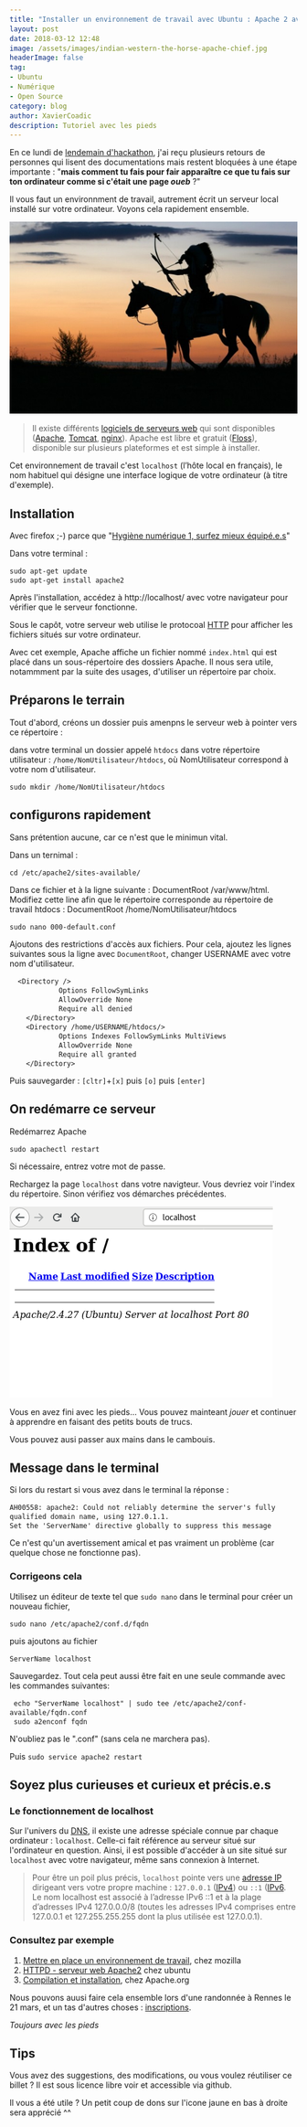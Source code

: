 ```yaml
---
title: "Installer un environnement de travail avec Ubuntu : Apache 2 avec les pieds et 15 minutes pour débuter"
layout: post
date: 2018-03-12 12:48
image: /assets/images/indian-western-the-horse-apache-chief.jpg
headerImage: false
tag:
- Ubuntu
- Numérique
- Open Source
category: blog
author: XavierCoadic
description: Tutoriel avec les pieds
---
```


En ce lundi de [lendemain d'hackathon](http://movilab.org/index.php?title=Nuit_du_code_citoyen_Rennes_2018), j'ai reçu plusieurs retours de personnes qui lisent des documentations mais restent bloquées à une étape importante : "**mais comment tu fais pour fair apparaître ce que tu fais sur ton ordinateur comme si c'était une page _oueb_** ?"

Il vous faut un environnment de travail, autrement écrit un serveur local installé sur votre ordinateur. Voyons cela rapidement ensemble.

![](/assets/images/indian-western-the-horse-apache-chief.jpg)

>  Il existe différents [logiciels de serveurs web](https://en.wikipedia.org/wiki/Comparison_of_web_server_software) qui sont disponibles ([Apache](https://httpd.apache.org/), [Tomcat](http://tomcat.apache.org/), [nginx](http://nginx.org/)). Apache est libre et gratuit ([Floss](https://fr.wikipedia.org/wiki/Free/Libre_Open_Source_Software)), disponible sur plusieurs plateformes et est simple à installer.

Cet environnement de travail c'est <code class="highlighter-rouge">localhost</code> (l’hôte local en français), le nom habituel qui désigne une interface logique de votre ordinateur (à titre d'exemple).

## Installation

Avec firefox ;-) parce que "[Hygiène numérique 1, surfez mieux équipé.e.s](https://xavcc.github.io/hygiene-numerique-navifgation/)"

Dans votre terminal :

```
sudo apt-get update
sudo apt-get install apache2
```

Après l'installation, accédez à http://localhost/ avec votre navigateur pour vérifier que le serveur fonctionne.

Sous le capôt, votre serveur web utilise le protocoal [HTTP](https://fr.wikipedia.org/wiki/Hypertext_Transfer_Protocol) pour afficher les fichiers situés sur votre ordinateur. 

Avec cet exemple, Apache affiche un fichier nommé `index.html` qui est placé dans un sous-répertoire des dossiers Apache. Il nous  sera utile, notammment par la suite des usages, d'utiliser un répertoire par choix.

## Préparons le terrain

Tout d'abord, créons un dossier puis amenpns le serveur web à pointer vers ce répertoire :

dans votre terminal un dossier appelé `htdocs` dans votre répertoire utilisateur : `/home/NomUtilisateur/htdocs`, où NomUtilisateur correspond à votre nom d'utilisateur.

```
sudo mkdir /home/NomUtilisateur/htdocs
```
## configurons rapidement

Sans prétention aucune, car ce n'est que le minimun vital. 

Dans un ternimal :
```
cd /etc/apache2/sites-available/
```

Dans ce fichier et à la ligne suivante : DocumentRoot /var/www/html. Modifiez cette line afin que le répertoire corresponde au répertoire de travail htdocs : DocumentRoot /home/NomUtilisateur/htdocs

```
sudo nano 000-default.conf 
```
Ajoutons des restrictions d'accès aux fichiers. Pour cela, ajoutez les lignes suivantes sous la ligne avec `DocumentRoot`, changer USERNAME avec votre nom d'utilisateur.

      <Directory />
                Options FollowSymLinks
                AllowOverride None
                Require all denied
        </Directory>
        <Directory /home/USERNAME/htdocs/>
                Options Indexes FollowSymLinks MultiViews
                AllowOverride None
                Require all granted
        </Directory>

Puis sauvegarder : `[cltr]`+`[x]` puis `[o]` puis `[enter]`

## On redémarre ce serveur

Redémarrez Apache 
```
sudo apachectl restart
```
Si nécessaire, entrez votre mot de passe.

Rechargez la page `localhost` dans votre navigteur. Vous devriez voir l'index du répertoire. Sinon vérifiez vos démarches précédentes. 

![](/assets/images/moz_apache_server.png)

Vous en avez fini avec les pieds... Vous pouvez mainteant _jouer_ et continuer à apprendre en faisant des petits bouts de trucs.

Vous pouvez ausi passer aux mains dans le cambouis.
    
## Message dans le terminal

Si lors du restart si vous avez dans le terminal la réponse :
```
AH00558: apache2: Could not reliably determine the server's fully qualified domain name, using 127.0.1.1. 
Set the 'ServerName' directive globally to suppress this message
```
Ce n'est qu'un avertissement amical et pas vraiment un problème (car quelque chose ne fonctionne pas).

### Corrigeons cela

Utilisez un éditeur de texte tel que `sudo nano` dans le terminal pour créer un nouveau fichier,

```
sudo nano /etc/apache2/conf.d/fqdn
```

puis ajoutons au fichier 

```
ServerName localhost
```

Sauvegardez. Tout cela peut aussi être fait en une seule commande avec les commandes suivantes:

```
 echo "ServerName localhost" | sudo tee /etc/apache2/conf-available/fqdn.conf
 sudo a2enconf fqdn
 ```

N'oubliez pas le ".conf" (sans cela ne marchera pas).

Puis
```sudo service apache2 restart```

## Soyez plus curieuses et curieux et précis.e.s

### Le fonctionnement de localhost

Sur l'univers du [DNS](https://fr.wikipedia.org/wiki/Domain_Name_System), il existe une adresse spéciale connue par chaque ordinateur : `localhost`. Celle-ci fait référence au serveur situé sur l'ordinateur en question. Ainsi, il est possible d'accéder à un site situé sur `localhost` avec votre navigateur, même sans connexion à Internet.

> Pour être un poil plus précis, `localhost` pointe vers une [adresse IP](https://fr.wikipedia.org/wiki/Adresse_IP) dirigeant vers votre propre machine : `127.0.0.1` ([IPv4](https://fr.wikipedia.org/wiki/IPv4)) ou `::1` ([IPv6](https://fr.wikipedia.org/wiki/Adresse_IPv6). Le nom localhost est associé à l’adresse IPv6 ::1 et à la plage d’adresses IPv4 127.0.0.0/8 (toutes les adresses IPv4 comprises entre 127.0.0.1 et 127.255.255.255 dont la plus utilisée est 127.0.0.1).
 
### Consultez par exemple

1. [Mettre en place un environnement de travail](https://developer.mozilla.org/fr/Apprendre/Mettre_en_place_un_environnement_de_travail#Ubuntu_Linux), chez mozilla
2. [HTTPD - serveur web Apache2](https://help.ubuntu.com/lts/serverguide/httpd.html) chez ubuntu
3. [Compilation et installation](http://httpd.apache.org/docs/current/install.html), chez Apache.org

Nous pouvons auusi faire cela ensemble lors d'une randonnée à Rennes le 21 mars, et un tas d'autres choses : [inscriptions](https://openagenda.com/root-nomad/events/walking-rennes?lang=fr). 

_Toujours avec les pieds_

## Tips 

Vous avez des suggestions, des modifications, ou vous voulez réutiliser ce billet ? Il est sous licence libre voir et accessible via github.

Il vous a été utile ? Un petit coup de dons sur l'icone jaune en bas à droite sera apprécié ^^



